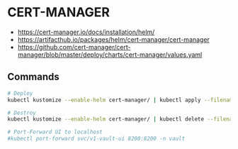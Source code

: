 # CERT-MANAGER

  * https://cert-manager.io/docs/installation/helm/
  * https://artifacthub.io/packages/helm/cert-manager/cert-manager
  * https://github.com/cert-manager/cert-manager/blob/master/deploy/charts/cert-manager/values.yaml

## Commands
```bash
# Deploy
kubectl kustomize --enable-helm cert-manager/ | kubectl apply --filename -

# Destroy
kubectl kustomize --enable-helm cert-manager/ | kubectl delete --filename -

# Port-Forward UI to localhost
#kubectl port-forward svc/v1-vault-ui 8200:8200 -n vault
```